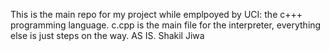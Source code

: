 This is the main repo for my project while emplpoyed by UCI: the c+++ programming language.
c.cpp is the main file for the interpreter, everything else is just steps on the way. 
AS IS.
Shakil Jiwa
